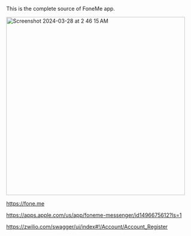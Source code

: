 This is the complete source of FoneMe app.

<img width="477" alt="Screenshot 2024-03-28 at 2 46 15 AM" src="https://github.com/UmairSharif/foneme/assets/36268017/53ab0972-a611-4b97-8c8f-da56f2ac4c41">

https://fone.me

https://apps.apple.com/us/app/foneme-messenger/id1496675612?ls=1

https://zwilio.com/swagger/ui/index#!/Account/Account_Register

